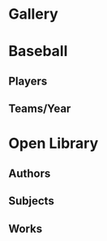 # Gallery

<script>
  // HHDataList.setGlobalTheme('Wheatgerm');
</script>

# Baseball

## Players

<div id="baseball-players-datalist" class="hh-data-list mt-4"></div>

<script>
  new HHDataList({
    confirm: confirm,
    controlsAreSmall: false,
    fieldColWidth: 'narrow',
    id: 'baseball-players-datalist',
    queryParams: {
      fields: { name: 'fields', default: '*' },
      filter: { 
        name: 'filter', 
        default: 'playerid like "xyz%"', 
        // default: 'birthyear is not null and namefirst is not null and namelast is not null', 
        // default: 'birthyear is null',
        placeholder: 'birthyear is not null and namefirst like "John"' },
      order: { name: 'order', default: 'birthyear desc', placeholder: 'birthyear desc, namefirst asc' },
      page: { name: 'page' },
      limit: { name: 'limit', choices: [1, 3, 5, 10, 15, 20, 50, 100], default: 3
      }
    },
    recordColWidth: 'narrow',
    recordFieldValue: 'value',
    recordFields: [
      { name: 'playerID', label: 'Player ID', isChecked: false },
      { name: 'nameFirst', label: 'First Name', isEditable: true, isRequired: true },
      { name: 'nameLast', label: 'Last Name', isEditable: true, isRequired: true },
      { name: 'nameGiven', label: 'Given Name', isChecked: false, isEditable: true, subtype: { name: "input" }, get: (value) => {
        if (value === null) {
          return '';
        } else {
          return value;
        }
      }},
      { name: 'birthDay', label: 'Birth Day', isEditable: true },
      { name: 'birthMonth', label: 'Birth Month', isEditable: true },
      { name: 'birthYear', label: 'Birth Year', isEditable: true },
      { name: 'birthCity', label: 'Birth City', isEditable: true },
      { name: 'birthState', label: 'Birth State', isEditable: true },
      { name: 'birthCountry', label: 'Birth Country', isEditable: true },
      { name: 'deathDay', label: 'Death Day', isChecked: false, isEditable: true },
      { name: 'deathMonth', label: 'Death Month', isChecked: false, isEditable: true },
      { name: 'deathYear', label: 'Death Year', isChecked: false, isEditable: true },
      { name: 'deathCity', label: 'Death City', isChecked: false, isEditable: true },
      { name: 'deathState', label: 'Death State', isChecked: false, isEditable: true },
      { name: 'deathCountry', label: 'Death Country', isChecked: false, isEditable: true },
      { name: 'weight', label: 'Weight', isEditable: true },
      { name: 'height', label: 'Height', isEditable: true },
      { name: 'bats', label: 'Bats', isEditable: true },
      { name: 'throws', label: 'Throws', isEditable: true },
      { name: 'debut', label: 'Debut Date', isChecked: false, isEditable: true },
      { name: 'finalGame', label: 'Final Game Date', isChecked: false, isEditable: true },
      { name: 'retroID', label: 'retroID', isChecked: false, isEditable: true },
      { name: 'bbrefID', label: 'bbrefID', isChecked: false, isEditable: true },
    ],
    recordIdField: 'playerID',
    recordParity: true,
    recordsAreExpanded: false,
    recordsAreNumbered: true,
    recordTitle: {
      fields: ['nameFirst', 'nameLast', 'birthYear'],
      format: (f, r) => `${r[f[0]] ? r[f[0]] : ''} ${r[f[1]]} (b. ${r[f[2]] ? r[f[2]] : 'unknown'})`
    },
    reportError: (type, title, detail) => { reportError(type, title, detail); },
    reportInfo: (title, detail) => { reportInfo(title, detail); },
    reportWarning: (type, title, detail) => { reportWarning(type, title, detail); },
    responseHelper: {
      numPages: (data, limit) => data.metadata.numTotalPages,
      numResponseRecords: (data) => data.metadata.numResponseRecords,
      numMatchedRecords: (data) => data.metadata.numFilteredRecords,
      numTotalRecords: (data) => data.metadata.numTotalRecords,
      recordsArray: (data) => data.records
    },
    showTabDescriptions: true,
    tabDescriptions: {
      home: 'Manage baseball player records in the <a href="https://www.seanlahman.com/baseball-archive/statistics/">Lahman Baseball Dataset</a>.',
      search: 'Filter and order records. <a href="/en/docs/rest-api/query-parameters/" target="_blank">Learn more</a>.',
      fields: 'Specify fields to appear in records.',
      new: 'Create a new record.',
      created: 'This is the new record.',
      config: 'Set additional configuration parameters.'
    },
    urls: {
      deleteRecord: (id) => `${getDomain()}/api/baseball/v1/players/${id}`,
      getRecord: (id) => `${getDomain()}/api/baseball/v1/players/${id}`,
      getRecords: `${getDomain()}/api/baseball/v1/players`,
      patchRecord: (id) => `${getDomain()}/api/baseball/v1/players/${id}`,
      postRecord: `${getDomain()}/api/baseball/v1/players`,
      putRecord: (id) => `${getDomain()}/api/baseball/v1/players/${id}`
    }
  });
</script>

## Teams/Year

<div id="baseball-teams-datalist" class="hh-data-list"></div>

<script>
  new HHDataList({
    confirm: confirm,
    id: 'baseball-teams-datalist',
    queryParams: {
      fields: { name: 'fields' },
      filter: { name: 'filter' },
      order: { name: 'order' },
      page: { name: 'page' },
      limit: { name: 'limit' }
    },
    recordFields: [
      { name: 'ID', label: 'ID', isChecked: false },
      { name: 'yearID', label: 'Year' },
      { name: 'lgID', label: 'League ID' },
      { name: 'teamID', label: 'Team ID', isChecked: false },
      { name: 'franchID', label: 'Franchise ID', isChecked: false },
      { name: 'divID', label: 'Division ID', isChecked: false },
      { name: 'teamRank', label: 'Team Rank' },
      { name: 'G', label: 'Games' },
      { name: 'Ghome', label: 'Home Games' },
      { name: 'W', label: 'Wins' },
      { name: 'L', label: 'Losses' },
      { name: 'DivWin', label: 'Division Winner' },
      { name: 'WCWin', label: 'Wildcard Winner', isChecked: false },
      { name: 'LgWin', label: 'League Champion' },
      { name: 'WSWin', label: 'World Series Winner' },
      { name: 'R', label: 'Runs' },
      { name: 'AB', label: 'At Bats' },
      { name: 'H', label: 'Hits' },
      { name: '2B', label: 'Doubles' },
      { name: '3B', label: 'Triples' },
      { name: 'HR', label: 'Homeruns' },
      { name: 'BB', label: 'Walks' },
      { name: 'SO', label: 'Strikeouts' },
      { name: 'SB', label: 'Steals' },
      { name: 'CS', label: 'Caught Stealing' },
      { name: 'HBP', label: 'Hit By Pitch' },
      { name: 'SF', label: 'Sacrifice Flies' }
    ],
    recordIdField: 'ID',
    recordParity: true,
    recordTitle: {
      fields: ['name','yearID'],
      format: (f, r) => `${r[f[0]]} (${r[f[1]]})`
    },
    reportError: (type, title, detail) => { reportError(type, title, detail); },
    reportInfo: (title, detail) => { reportInfo(title, detail); },
    reportWarning: (type, title, detail) => { reportWarning(type, title, detail); },
    responseHelper: {
      numPages: (data, limit) => data.metadata.numTotalPages,
      numResponseRecords: (data) => data.metadata.numResponseRecords,
      numMatchedRecords: (data) => data.metadata.numFilteredRecords,
      numTotalRecords: (data) => data.metadata.numTotalRecords,
      recordsArray: (data) => data.records
    },
    url: `${getDomain()}/api/baseball/v1/teams`,
  });
</script>

# Open Library

## Authors

<div id="open-library-authors-datalist" class="hh-data-list"></div>

<script>
  new HHDataList({
    confirm: confirm,
    id: 'open-library-authors-datalist',
    missingFields: {
      include: true,
      placeholder: ''
    },
    queryParams: {
      fields: { name: 'fields', default: '*' },
      filter: { name: 'q', none: '*', default: 'name=john'},
      order: { name: 'sort' }, 
      offset: { name: 'offset' },
      limit: { name: 'limit', choices: [1, 5, 10, 20, 50, 100], default: 1 }
    },
    recordColWidth: 'narrow',
    recordFieldValue: 'value',
    recordFields: [
      { name: "key", label: "Key", isChecked: false, isEditable: false, isRequired: false, colWidth: 'medium' }, 
      { name: "type", label: "Type", isChecked: false, isEditable: false, isRequired: false, colWidth: 'medium', get: (value) => value.key }, 
      { name:"name", label:"Name", isChecked:true, isEditable:false, colWidth: 'medium'},
      { name:"alternate_names", label:"Alternate Names", isChecked:true, isEditable:false, colWidth: 'medium'},
      { name:"personal_name", label:"Personal Name", isChecked:false, isEditable:false, colWidth: 'medium'},
      { name:"title", label:"Title/Status", isChecked:false, isEditable:false, colWidth: 'medium'},
      { name:"birth_date", label:"Birth Date", isChecked:true, isEditable:false, colWidth: 'medium', get: (value) => 
        new Date(value).toLocaleDateString(window.navigator.language, { year: 'numeric', month: 'long', day: 'numeric' })
      },
      { name:"death_date", label:"Death Date", isChecked:true, isEditable:false, colWidth: 'medium', get: (value) => 
        new Date(value).toLocaleDateString(window.navigator.language, { year: 'numeric', month: 'long', day: 'numeric' })
      },
      { name:"bio", label:"Biography", isChecked:true, isEditable:false, colWidth: 'wide', subtype: { name: "text" }, get: (value) => {
        if (typeof value === 'object') {
          return value.value;
        } else {
          return value;
        }
      }}, 
      { name:"wikipedia", label:"Wikipedia", isChecked:true, isEditable:false, colWidth: 'medium', subtype: { name: "link" }, get: (value) => {
        // return value.length ? 'Wikipedia'.link(value) : value;
        return {url: value, title: 'Wikipedia'};
      }},
      { name:"photos", label:"Photos", isChecked:true, isEditable:false, colWidth: 'medium'},
      { name:"source_records", label:"Source Records", isChecked:true, isEditable:false, colWidth: 'medium'},
      { name:"remote_ids", label:"Remote IDs", isChecked:true, isEditable:false, colWidth: 'medium', get: (value) => {
        const a = [];
        for (const property in value) {
          a.push(`${property}:${value[property]}`);
        }
        return a;
      }},
      { name:"photograph", label:"Photograph", isChecked:false, isEditable:false},
      { name:"revision", label:"Revision", isChecked:false, isEditable:false},
      { name: "created", label: "Created", isChecked: false, isEditable: false, isRequired: false, get: (value) => 
        new Date(value.value).toLocaleDateString(window.navigator.language, { year: 'numeric', month: 'long', day: 'numeric' }) 
      },
      { name: "last_modified", label: "Last Modified", isChecked: false, isEditable: false, isRequired: false, get: (value) => 
        new Date(value.value).toLocaleDateString(window.navigator.language, { year: 'numeric', month: 'long', day: 'numeric' }) 
      },
    ],
    recordIdField: 'key',
    recordsAreExpanded: true,
    recordTitle: {
      fields: ['name'],
      format: (f, r) => `${r[f[0]]}`
    },
    reportError: (type, title, detail) => { reportError(type, title, detail); },
    reportInfo: (title, detail) => { reportInfo(title, detail); },
    reportWarning: (type, title, detail) => { reportWarning(type, title, detail); },
    responseHelper: {
      numPages: (data, limit) => Math.ceil(data.numFound / limit),
      numResponseRecords: (data) => data.docs.length,
      numMatchedRecords: (data) => data.numFound,
      recordsArray: (data) => data.docs
    },
    themeName: 'Wheatgerm',
    urls: {
      getRecord: (id) => `https://openlibrary.org/authors/${id}.json`,
      getRecords: `https://openlibrary.org/search/authors.json`
    }
  });
</script>

## Subjects

<div id="open-library-subjects-datalist" class="hh-data-list"></div>

<script>
  new HHDataList({
    confirm: confirm,
    id: 'open-library-subjects-datalist',
    missingFields: {
      include: true,
      placeholder: ''
    },
    queryParams: {
      fields: { name: 'fields', default: '*' },
      filter: { name: 'q', none: '*', default: 'women' },
      order: { name: 'sort' },
      offset: { name: 'offset' },
      limit: { name: 'limit', choices: [1, 5, 10, 20, 50, 100], default: 5 }
    },
    recordFields: [
      { name:"key", label:"Key", isChecked:false, isEditable:false, colWidth: 'medium'},
      { name:"subject_type", label:"Type", isChecked:false, isEditable:false, colWidth: 'medium'},
      { name:"name", label:"Subject Name", isChecked:true, isEditable:false, colWidth: 'medium'},
      { name:"work_count", label:"Number of Works", isChecked:true, isEditable:false, colWidth: 'medium'},
      { name:"works", label:"Sample Works", isChecked:true, isEditable:false, colWidth: 'wide', get: (value) => {
        const a = [];
        for (let i of value) { a.push(i.title); }
        return a;
      }}
    ],
    recordIdField: 'key',
    recordsAreExpanded: true,
    recordTitle: {
      fields: ['name'],
      format: (f, r) => `${r[f[0]]}`
    },
    reportError: (type, title, detail) => { reportError(type, title, detail); },
    reportInfo: (title, detail) => { reportInfo(title, detail); },
    reportWarning: (type, title, detail) => { reportWarning(type, title, detail); },
    responseHelper: {
      numPages: (data, limit) => Math.ceil(data.numFound / limit),
      numResponseRecords: (data) => data.docs.length,
      numMatchedRecords: (data) => data.numFound,
      recordsArray: (data) => data.docs
    },
    themeName: 'Wheatgerm',
    urls: {
      getRecord: (id) => `https://openlibrary.org${id}.json`,
      getRecords: `https://openlibrary.org/search/subjects.json`
    }
  });
</script>

## Works

<div id="open-library-works-datalist" class="hh-data-list"></div>

<script>
  new HHDataList({
    confirm: confirm,
    controlsAreSmall: false,
    fieldColWidth: 'narrow',
    id: 'open-library-works-datalist',
    missingFields: {
      include: true,
      placeholder: ''
    },
    queryParams: {
      fields: { name: 'fields', default: '*' },
      filter: { name: 'q', none: '*', default: 'snow' }, // Snow Falling on Cedars, On San Piedro
      order: { name: 'sort' },
      page: { name: 'page' },
      limit: { name: 'limit', choices: [1, 5, 10, 20, 50, 100], default: 1 }
    },
    recordColWidth: 'medium',
    recordFieldValue: 'value',
    recordFields: [
      { name: "key", label: "Key", isChecked: false, isEditable: false, isRequired: false }, 
      { name: "type", label: "Type", isChecked: false, isEditable: false, isRequired: false, get: (value) => value.key }, 
      { name: "title", label: "Title", isChecked: true, isEditable: true, isRequired: false, colWidth: 'wide' }, 
      { name: "subtitle", label: "Subtitle", isChecked: false, isEditable: true, isRequired: false, colWidth: 'wide' }, 
      { name: "authors", label: "Authors", isChecked: true, isEditable: false, isRequired: false, subtype: { name: "endpoint", field: (data) => data.name }, get: (value) => {
        const a = [];
        for (let i of value) { a.push(i.author.key); }
        return a;
      }},
      { name: "first_publish_date", label: "First Published Date", isChecked: true, isEditable: true, isRequired: false }, 
      { name: "description", label: "Description", isChecked: true, isEditable: true, isRequired: false, colWidth: 'wide', subtype: {name: "text", rows: 4 }, get: (value) => {
        if (typeof value === 'object') {
          return value.value;
        } else {
          return value;
        }
      }},
      { name: "first_sentence", label: "First Sentence", isChecked: true, isEditable: true, isRequired: false, colWidth: 'wide', subtype: {name: "text" }, get: (value) => value.value }, 
      { name: "excerpts", label: "Excerpts", isChecked: false, isEditable: false, isRequired: false, colWidth: 'wide', subtype: {name: "text" }, get: (value) => {
        const a = [];
        for (let i of value) { a.push(i.excerpt); }
        return a;
      }},
      { name: "subjects", label: "Subjects", isChecked: true, isEditable: false, isRequired: false}, 
      { name: "subject_places", label: "Subject Places", isChecked: true, isEditable: false, isRequired: false},
      { name: "subject_people", label: "Subject People", isChecked: true, isEditable: false, isRequired: false}, 
      { name: "subject_times", label: "Subject Times", isChecked: true, isEditable: false, isRequired: false },
      { name: "covers", label: "Covers", isChecked: true, isEditable: false, isRequired: false }, 
      { name: "links", label: "Links", isChecked: true, isEditable: false, isRequired: false, subtype: {name: "link" }, get: (value) => {
        const a = [];
        for (let i of value) { a.push({url: i.url, title: i.title}); }
        return a;
      }}, 
      { name: "dewey_number", label: "Dewey Number", isChecked: false, isEditable: false, isRequired: false, colWidth: 'narrow' }, 
      { name: "revision", label: "Revision", isChecked: false, isEditable: false, isRequired: false, colWidth: 'narrow' }, 
      { name: "created", label: "Created", isChecked: false, isEditable: false, isRequired: false, colWidth: 'narrow', get: (value) => 
        new Date(value.value).toLocaleDateString(window.navigator.language, { year: 'numeric', month: 'long', day: 'numeric' }) 
      },
      { name: "last_modified", label: "Last Modified", isChecked: false, isEditable: false, isRequired: false, colWidth: 'narrow', get: (value) => 
        new Date(value.value).toLocaleDateString(window.navigator.language, { year: 'numeric', month: 'long', day: 'numeric' }) 
      }
    ],
    recordIdField: 'key',
    recordsAreExpanded: true,
    recordTitle: {
      fields: ['title'],
      format: (f, r) => `${r[f[0]]}`
    },
    reportError: (type, title, detail) => { reportError(type, title, detail); },
    reportInfo: (title, detail) => { reportInfo(title, detail); },
    reportWarning: (type, title, detail) => { reportWarning(type, title, detail); },
    responseHelper: {
      numPages: (data, limit) => Math.ceil(data.numFound / limit),
      numResponseRecords: (data) => data.docs.length,
      numMatchedRecords: (data) => data.numFound,
      recordsArray: (data) => data.docs
    },
    themeName: 'Wheatgerm',
    urls: {
      getRecord: (id) => `https://openlibrary.org${id}.json`,
      getRecords: `https://openlibrary.org/search.json`
    }
  });
</script>

